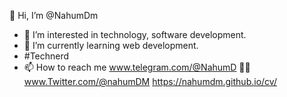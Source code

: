  👋 Hi, I’m @NahumDm
- 👀 I’m interested in technology, software development.
- 🌱 I’m currently learning web development.
- #Technerd
- 📫 How to reach me
    www.telegram.com/@NahumD
  🫴🏾 www.Twitter.com/@nahumDM
  https://nahumdm.github.io/cv/

<!---
NahumDm/NahumDm is a ✨ special ✨ repository because its `README.md` (this file) appears on your GitHub profile.
You can click the Preview link to take a look at your changes.
--->
